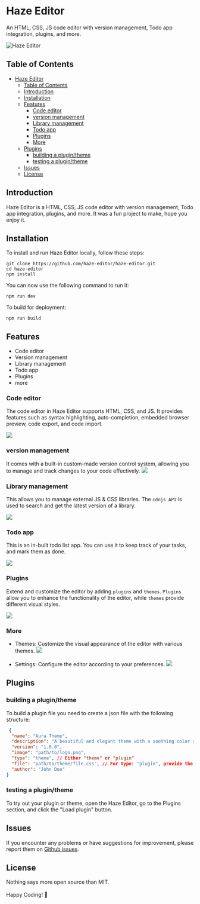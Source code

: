# Haze Editor
An HTML, CSS, JS code editor with version management, Todo app integration, plugins, and more.

![Haze Editor](githubassets/haze.png)

## Table of Contents
- [Haze Editor](#haze-editor)
  - [Table of Contents](#table-of-contents)
  - [Introduction](#introduction)
  - [Installation](#installation)
  - [Features](#features)
    - [Code editor](#code-editor)
    - [version management](#version-management)
    - [Library management](#library-management)
    - [Todo app](#todo-app)
    - [Plugins](#plugins)
    - [More](#more)
  - [Plugins](#plugins-1)
    - [building a plugin/theme](#building-a-plugintheme)
    - [testing a plugin/theme](#testing-a-plugintheme)
  - [Issues](#issues)
  - [License](#license)

## Introduction
Haze Editor is a HTML, CSS, JS code editor with version management, Todo app integration, plugins, and more. It was a fun project to make, hope you enjoy it.

## Installation
To install and run Haze Editor locally, follow these steps:

```shell
git clone https://github.com/haze-editor/haze-editor.git
cd haze-editor
npm install
```

You can now use the following command to run it:
```
npm run dev
```
To build for deployment:
```
npm run build
```

## Features
- Code editor
- Version management
- Library management
- Todo app
- Plugins
- more


### Code editor
The code editor in Haze Editor supports HTML, CSS, and JS. It provides features such as syntax highlighting, auto-completion, embedded browser preview, code export, and code import.

![](githubassets/code.png)

### version management
 It comes with a built-in custom-made version control system, allowing you to manage and track changes to your code effectively.
 ![](githubassets/git.png)

### Library management
This allows you to manage external JS & CSS libraries.
The `cdnjs API` is used to search and get the latest version of a library.

![](githubassets/Libraries.png)

### Todo app
This is an in-built todo list app.
You can use it to keep track of your tasks, and mark them as done.

![](githubassets/todo.png)

### Plugins
Extend and customize the editor by adding `plugins` and `themes`. `Plugins` allow you to enhance the functionality of the editor, while `themes` provide different visual styles.

![](githubassets/plugins.png)

### More
- Themes: Customize the visual appearance of the editor with various themes.
    ![](githubassets/dark.png)
    <br><br>
- Settings: Configure the editor according to your preferences.
    ![](githubassets/settings.png)

## Plugins
### building a plugin/theme
To build a plugin file you need to create a json file with the following structure:
```json
 {
  "name": "Aura Theme",
  "description": "A beautiful and elegant theme with a soothing color scheme.",
  "version": "1.0.0",
  "image": "path/to/logo.png",
  "type": "theme", // Either "theme" or "plugin"
  "file": "path/to/theme/file.css", // For type: "plugin", provide the path to the JS file
  "author": "John Doe"
}

 ```
### testing a plugin/theme
To try out your plugin or theme, open the Haze Editor, go to the Plugins section, and click the "Load plugin" button.

## Issues
If you encounter any problems or have suggestions for improvement, please report them on [Github issues](https://github.com/bethropolis/haze/issues).
## License
Nothing says more open source than MIT. <br><br>
Happy Coding! 💜

